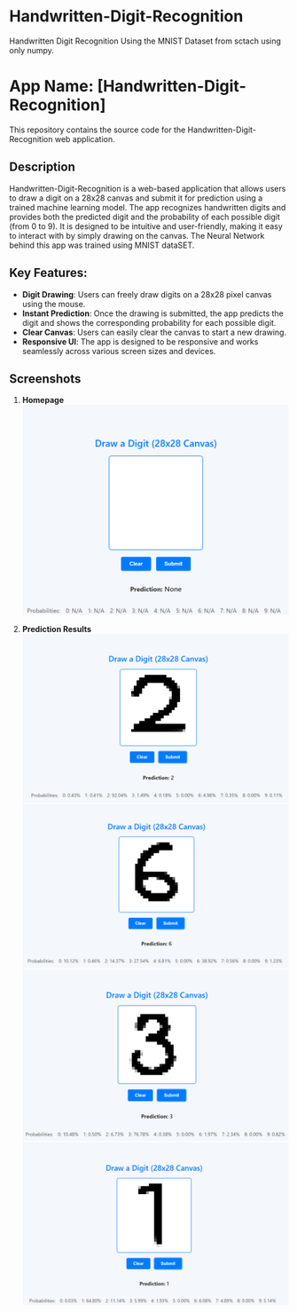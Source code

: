 # Handwritten-Digit-Recognition
Handwritten Digit Recognition Using the MNIST Dataset from sctach using only numpy.


# App Name: [Handwritten-Digit-Recognition]

This repository contains the source code for the Handwritten-Digit-Recognition web application.

## Description

Handwritten-Digit-Recognition is a web-based application that allows users to draw a digit on a 28x28 canvas and submit it for prediction using a trained machine learning model. The app recognizes handwritten digits and provides both the predicted digit and the probability of each possible digit (from 0 to 9). It is designed to be intuitive and user-friendly, making it easy to interact with by simply drawing on the canvas. The Neural Network behind this app was trained using MNIST dataSET.

## Key Features:
- **Digit Drawing**: Users can freely draw digits on a 28x28 pixel canvas using the mouse.
- **Instant Prediction**: Once the drawing is submitted, the app predicts the digit and shows the corresponding probability for each possible digit.
- **Clear Canvas**: Users can easily clear the canvas to start a new drawing.
- **Responsive UI**: The app is designed to be responsive and works seamlessly across various screen sizes and devices.


## Screenshots

1. **Homepage**
   ![Homepage Screenshot](./screenshots/Screenshot_2025-01-14_143930.png)

2. **Prediction Results**
   ![Prediction Screenshot](./screenshots/Screenshot_2025-01-14_143818.png)
   ![Prediction Screenshot](./screenshots/Screenshot_2025-01-14_143830.png)
   ![Prediction Screenshot](./screenshots/Screenshot_2025-01-14_143845.png)
   ![Prediction Screenshot](./screenshots/Screenshot_2025-01-14_143905.png)




